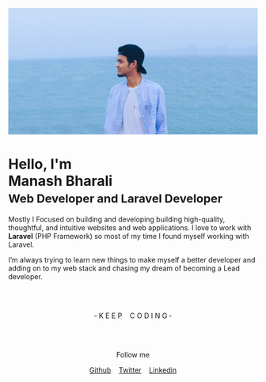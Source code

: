 ![Manash Bharali](images/cover.jpg)


<h1>Hello, I'm</br>
Manash Bharali
<br> 
<small>Web Developer and Laravel Developer</small></h1>

<p>
    Mostly I Focused on building and developing building high-quality, thoughtful, and intuitive websites and web applications. I love to work with <b>Laravel</b> (PHP Framework) so most of my time I found myself working with Laravel.
</p>

<p>
I’m always trying to learn new things to make myself a better developer and adding on to my web stack and chasing my dream of becoming a Lead developer.
</p>

</br>
</br>

<p align="center">
&dash; K E E P  &nbsp;&nbsp;  C O D I N G &dash;
</p>

<div align="center">
</br></br>
<p>Follow me</p>
<a href="https://github.com/manashbharali">Github</a> &nbsp;&nbsp;
<a href="https://twitter.com/manash__">Twitter</a> &nbsp;&nbsp;
<a href="https://www.linkedin.com/in/manashbharali">Linkedin</a>

</div>